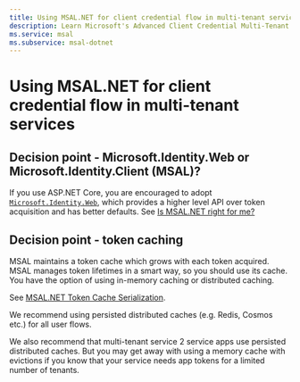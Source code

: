 ```yaml
---
title: Using MSAL.NET for client credential flow in multi-tenant services
description: Learn Microsoft's Advanced Client Credential Multi-Tenant with MSAL.NET, token caching, and Microsoft.Identity.Web for ASP.NET Core.
ms.service: msal
ms.subservice: msal-dotnet
---
```


# Using MSAL.NET for client credential flow in multi-tenant services

## Decision point - Microsoft.Identity.Web or Microsoft.Identity.Client (MSAL)?

If you use ASP.NET Core, you are encouraged to adopt [`Microsoft.Identity.Web`](https://github.com/AzureAD/microsoft-identity-web/wiki), which provides a higher level API over token acquisition and has better defaults. See [Is MSAL.NET right for me?](../getting-started/choosing-msal-dotnet.md)

## Decision point - token caching

MSAL maintains a token cache which grows with each token acquired. MSAL manages token lifetimes in a smart way, so you should use its cache. You have the option of using in-memory caching or distributed caching. 

See [MSAL.NET Token Cache Serialization](/azure/active-directory/develop/msal-net-token-cache-serialization).

We recommend using persisted distributed caches (e.g. Redis, Cosmos etc.) for all user flows.

We also recommend that multi-tenant service 2 service apps use persisted distributed caches. But you may get away with using a memory cache with evictions if you know that your service needs app tokens for a limited number of tenants.
